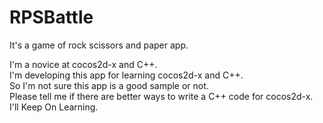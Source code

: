 RPSBattle
=========

It's a game of rock scissors and paper app.

I'm a novice at cocos2d-x and C++.  
I'm developing this app for learning cocos2d-x and C++.  
So I'm not sure this app is a good sample or not.  
Please tell me if there are better ways to write a C++ code for cocos2d-x.  
I'll Keep On Learning.  
